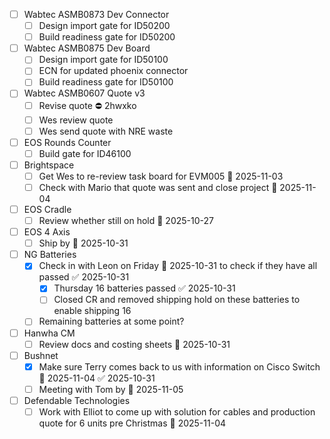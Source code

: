 
- [ ] Wabtec ASMB0873 Dev Connector
	- [ ] Design import gate for ID50200
	- [ ] Build readiness gate for ID50200
- [ ] Wabtec ASMB0875 Dev Board
	- [ ] Design import gate for ID50100
	- [ ] ECN for updated phoenix connector
	- [ ] Build readiness gate for ID50100
- [ ] Wabtec ASMB0607 Quote v3
	- [ ] Revise quote ⛔ 2hwxko
	- [ ] Wes review quote
	- [ ] Wes send quote with NRE waste
- [ ] EOS Rounds Counter
	- [ ] Build gate for ID46100
- [ ] Brightspace
	- [ ] Get Wes to re-review task board for EVM005 📅 2025-11-03
	- [ ] Check with Mario that quote was sent and close project 📅 2025-11-04
- [ ] EOS Cradle
	- [ ] Review whether still on hold 📅 2025-10-27 
- [ ] EOS 4 Axis
	- [ ] Ship by 📅 2025-10-31
- [ ] NG Batteries
	- [x] Check in with Leon on Friday 📅 2025-10-31 to check if they have all passed ✅ 2025-10-31
		- [x] Thursday 16 batteries passed ✅ 2025-10-31
		- [ ] Closed CR and removed shipping hold on these batteries to enable shipping 16
	- [ ] Remaining batteries at some point?
- [ ] Hanwha CM
	- [ ] Review docs and costing sheets 📅 2025-10-31
- [ ] Bushnet
	- [x] Make sure Terry comes back to us with information on Cisco Switch 📅 2025-11-04 ✅ 2025-10-31
	- [ ] Meeting with Tom by 📅 2025-11-05 
- [ ] Defendable Technologies
	- [ ] Work with Elliot to come up with solution for cables and production quote for 6 units pre Christmas 📅 2025-11-04